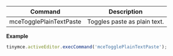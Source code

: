 
| Command                 | Description                  |
| ----------------------- | ---------------------------- |
| mceTogglePlainTextPaste | Toggles paste as plain text. |

**Example**

```js
tinymce.activeEditor.execCommand('mceTogglePlainTextPaste');
```
